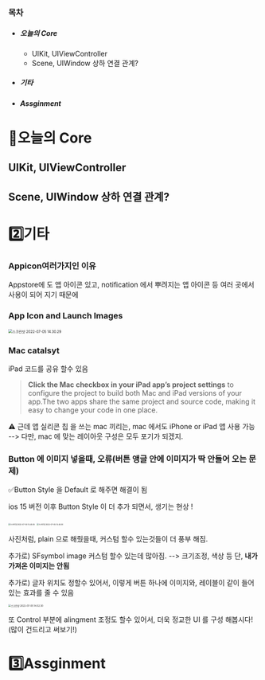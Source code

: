 

### 목차

* ##### 오늘의 Core

  * UIKit, UIViewController
  * Scene, UIWindow 상하 연결 관계?

* ##### 기타

* ##### Assginment



# 🥇오늘의 Core

## UIKit, UIViewController

## Scene, UIWindow 상하 연결 관계?

# 2️⃣기타

### Appicon여러가지인 이유

Appstore에 도 앱 아이콘 있고, notification 에서 뿌려지는 앱 아이콘 등
여러 곳에서 사용이 되어 지기 때문에 

### App Icon and Launch Images

<img src="https://user-images.githubusercontent.com/106936018/177337565-34f722d9-0397-4cd7-ad36-c84a704c8ab9.png" alt="스크린샷 2022-07-05 14.30.29" style="zoom:50%;" />

### Mac catalsyt

iPad 코드를 공유 할수 있음 

> **Click the Mac checkbox in your iPad app’s project settings**  to configure the project to build both Mac and iPad versions of your app.The two apps share the same project and source code, making it easy to change your code in one place.

⚠️ 근데 앱 실리콘 칩 을 쓰는 mac 끼리는, mac 에서도 iPhone or iPad 앱 사용 가능 --> 다만, mac 에 맞는 레이아웃 구성은 모두 포기가 되겠지.



### Button 에 이미지 넣을때, 오류(버튼 앵글 안에 이미지가 딱 안들어 오는 문제)

✅Button Style 을 Default 로 해주면 해결이 됨

ios 15 버전 이후 Button Style 이 더 추가 되면서, 생기는 현상 !



​                                     <img src="https://user-images.githubusercontent.com/106936018/177337606-82ff7b09-a2fb-4fbb-b3ce-67d752fb4e3a.png" alt="스크린샷 2022-07-05 14.45.05" style="zoom:25%;" />                                        <img src="https://user-images.githubusercontent.com/106936018/177337630-6a1f23b1-9308-49f6-9729-66152d062853.png" alt="스크린샷 2022-07-05 14.45.00" style="zoom:25%;" />       		

사진처럼, plain 으로 해줬을때, 커스텀 할수 있는것들이 더 풍부 해짐.

추가로) SFsymbol image 커스텀 할수 있는데 많아짐.  --> 크기조정, 색상 등 단, **내가 가져온 이미지는 안됨**

추가로) 글자 위치도 정할수 있어서, 이렇게 버튼 하나에 이미지와, 레이블이 같이 들어 있는 효과를 줄 수 있음

<img src="https://user-images.githubusercontent.com/106936018/177337831-c3341b2e-0c68-4a8a-a926-5db0e249cf52.png" alt="스크린샷 2022-07-05 14.52.30" style="zoom:33%;" />

또 Control 부분에 alingment 조정도 할수 있어서, 더욱 정교한 UI 를 구성 해봅시다!(많이 건드리고 써보기!)



# 3️⃣Assginment













